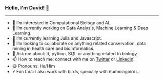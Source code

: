 ### Hello, I'm David! 👋
--- 

- 🧠 I’m interested in Computational Biology and AI.
- 🔭 I’m currently working on Data Analysis, Machine Learning & Deep Learning.
- 🌱 I’m currently learning Julia and Javascript.
- 👯 I’m looking to collaborate on anything related conservation, data mining in health care and bioinformatics.
- 💬 Ask me about: R, python, SQL or anything related to biology.
- 📫 How to reach me: connect with me on [Twitter](https://twitter.com/yooodavo) or [LinkedIn](www.linkedin.com/in/yooodavo).
- 😄 Pronouns: He/Him
- ⚡ Fun fact: I also work with birds, specially with hummingbirds.
